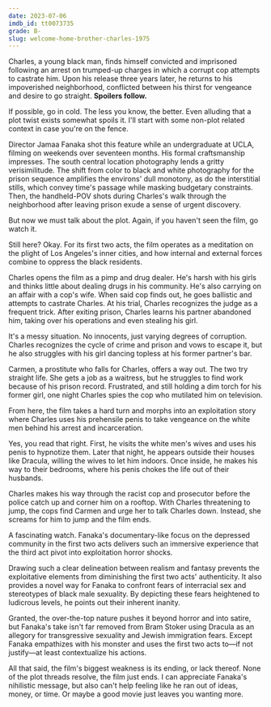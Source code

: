 ```yaml
---
date: 2023-07-06
imdb_id: tt0073735
grade: B-
slug: welcome-home-brother-charles-1975
---
```


Charles, a young black man, finds himself convicted and imprisoned following an arrest on trumped-up charges in which a corrupt cop attempts to castrate him. Upon his release three years later, he returns to his impoverished neighborhood, conflicted between his thirst for vengeance and desire to go straight. **Spoilers follow.**

<!-- end -->

If possible, go in cold. The less you know, the better. Even alluding that a plot twist exists somewhat spoils it. I'll start with some non-plot related context in case you're on the fence.

Director Jamaa Fanaka shot this feature while an undergraduate at UCLA, filming on weekends over seventeen months. His formal craftsmanship impresses. The south central location photography lends a gritty verisimilitude. The shift from color to black and white photography for the prison sequence amplifies the environs' dull monotony, as do the interstitial stills, which convey time's passage while masking budgetary constraints. Then, the handheld-POV shots during Charles's walk through the neighborhood after leaving prison exude a sense of urgent discovery.

But now we must talk about the plot. Again, if you haven't seen the film, go watch it.

Still here? Okay. For its first two acts, the film operates as a meditation on the plight of Los Angeles's inner cities, and how internal and external forces combine to oppress the black residents.

Charles opens the film as a pimp and drug dealer. He's harsh with his girls and thinks little about dealing drugs in his community. He's also carrying on an affair with a cop's wife. When said cop finds out, he goes ballistic and attempts to castrate Charles. At his trial, Charles recognizes the judge as a frequent trick. After exiting prison, Charles learns his partner abandoned him, taking over his operations and even stealing his girl.

It's a messy situation. No innocents, just varying degrees of corruption. Charles recognizes the cycle of crime and prison and vows to escape it, but he also struggles with his girl dancing topless at his former partner's bar.

Carmen, a prostitute who falls for Charles, offers a way out. The two try straight life. She gets a job as a waitress, but he struggles to find work because of his prison record. Frustrated, and still holding a dim torch for his former girl, one night Charles spies the cop who mutilated him on television.

From here, the film takes a hard turn and morphs into an exploitation story where Charles uses his prehensile penis to take vengeance on the white men behind his arrest and incarceration.

Yes, you read that right. First, he visits the white men's wives and uses his penis to hypnotize them. Later that night, he appears outside their houses like Dracula, willing the wives to let him indoors. Once inside, he makes his way to their bedrooms, where his penis chokes the life out of their husbands.

Charles makes his way through the racist cop and prosecutor before the police catch up and corner him on a rooftop. With Charles threatening to jump, the cops find Carmen and urge her to talk Charles down. Instead, she screams for him to jump and the film ends.

A fascinating watch. Fanaka's documentary-like focus on the depressed community in the first two acts delivers such an immersive experience that the third act pivot into exploitation horror shocks.

Drawing such a clear delineation between realism and fantasy prevents the exploitative elements from diminishing the first two acts' authenticity. It also provides a novel way for Fanaka to confront fears of interracial sex and stereotypes of black male sexuality. By depicting these fears heightened to ludicrous levels, he points out their inherent inanity.

Granted, the over-the-top nature pushes it beyond horror and into satire, but Fanaka's take isn't far removed from Bram Stoker using Dracula as an allegory for transgressive sexuality and Jewish immigration fears. Except Fanaka empathizes with his monster and uses the first two acts to—if not justify—at least contextualize his actions.

All that said, the film's biggest weakness is its ending, or lack thereof. None of the plot threads resolve, the film just ends. I can appreciate Fanaka's nihilistic message, but also can't help feeling like he ran out of ideas, money, or time. Or maybe a good movie just leaves you wanting more.
